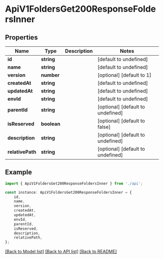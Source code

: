 # ApiV1FoldersGet200ResponseFoldersInner


## Properties

Name | Type | Description | Notes
------------ | ------------- | ------------- | -------------
**id** | **string** |  | [default to undefined]
**name** | **string** |  | [default to undefined]
**version** | **number** |  | [optional] [default to 1]
**createdAt** | **string** |  | [default to undefined]
**updatedAt** | **string** |  | [default to undefined]
**envId** | **string** |  | [default to undefined]
**parentId** | **string** |  | [optional] [default to undefined]
**isReserved** | **boolean** |  | [optional] [default to false]
**description** | **string** |  | [optional] [default to undefined]
**relativePath** | **string** |  | [optional] [default to undefined]

## Example

```typescript
import { ApiV1FoldersGet200ResponseFoldersInner } from './api';

const instance: ApiV1FoldersGet200ResponseFoldersInner = {
    id,
    name,
    version,
    createdAt,
    updatedAt,
    envId,
    parentId,
    isReserved,
    description,
    relativePath,
};
```

[[Back to Model list]](../README.md#documentation-for-models) [[Back to API list]](../README.md#documentation-for-api-endpoints) [[Back to README]](../README.md)
